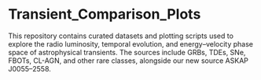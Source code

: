 # Transient_Comparison_Plots
This repository contains curated datasets and plotting scripts used to explore the radio luminosity, temporal evolution, and energy–velocity phase space of astrophysical transients. The sources include GRBs, TDEs, SNe, FBOTs, CL-AGN, and other rare classes, alongside our new source ASKAP J0055–2558.
